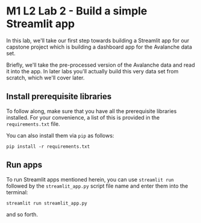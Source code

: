 # M1 L2 Lab 2 - Build a simple Streamlit app

In this lab, we'll take our first step towards building a Streamlit app for our capstone project which is building a dashboard app for the Avalanche data set.

Briefly, we'll take the pre-processed version of the Avalanche data and read it into the app. In later labs you'll actually build this very data set from scratch, which we'll cover later.

## Install prerequisite libraries
To follow along, make sure that you have all the prerequisite libraries installed. For your convenience, a list of this is provided in the `requirements.txt` file.

You can also install them via `pip` as follows:
```
pip install -r requirements.txt
```

## Run apps

To run Streamlit apps mentioned herein, you can use `streamlit run` followed by the `streamlit_app.py` script file name and enter them into the terminal:
```
streamlit run streamlit_app.py
```

and so forth.
